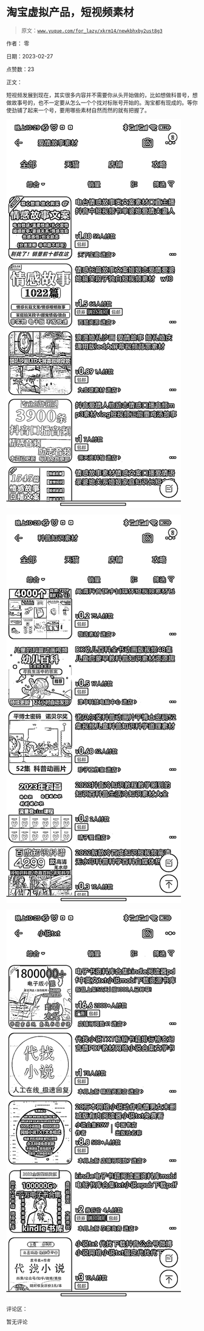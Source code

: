 # 淘宝虚拟产品，短视频素材

> 原文：[`www.yuque.com/for_lazy/xkrm14/newkbhxby2ust8g3`](https://www.yuque.com/for_lazy/xkrm14/newkbhxby2ust8g3)

作者： 零 

日期：2023-02-27 

点赞数：23 

正文： 

短视频发展到现在，其实很多内容并不需要你从头开始做的，比如想做科普号，想做故事号的，也不一定要从怎么一个个找对标账号开始的。淘宝都有现成的。等你使劲铺了起来一个号，要用哪些素材自然而然的就有把握了。 

![](img/b69b491ae517b6a05cb69af79ced0ef4.png)  

![](img/0cab7be07b1c9f8468efcc41b4837b5d.png)  

![](img/0f7acbad9c95fb09e247d3ba9230b3d8.png)  

评论区： 

暂无评论 


